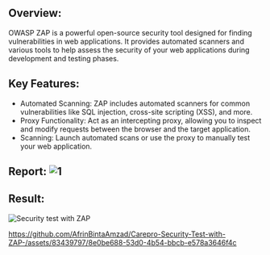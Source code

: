 ## Overview:
OWASP ZAP is a powerful open-source security tool designed for finding vulnerabilities in web applications. It provides automated scanners and various tools to help assess the security of your web applications during development and testing phases.

## Key Features:

- Automated Scanning: ZAP includes automated scanners for common vulnerabilities like SQL injection, cross-site scripting (XSS), and more.
- Proxy Functionality: Act as an intercepting proxy, allowing you to inspect and modify requests between the browser and the target application.
- Scanning: Launch automated scans or use the proxy to manually test your web application.
## Report: ![1](https://github.com/AfrinBintaAmzad/Carepro-Security-Test-with-ZAP-/assets/83439797/c57dc6fa-1668-4ed8-80ac-c25b794adfca)

## Result:
![Security test with ZAP](https://github.com/AfrinBintaAmzad/Carepro-Security-Test-with-ZAP-/assets/83439797/38c9dfe5-605e-42f9-926f-519a8c36fbf7)

https://github.com/AfrinBintaAmzad/Carepro-Security-Test-with-ZAP-/assets/83439797/8e0be688-53d0-4b54-bbcb-e578a3646f4c

